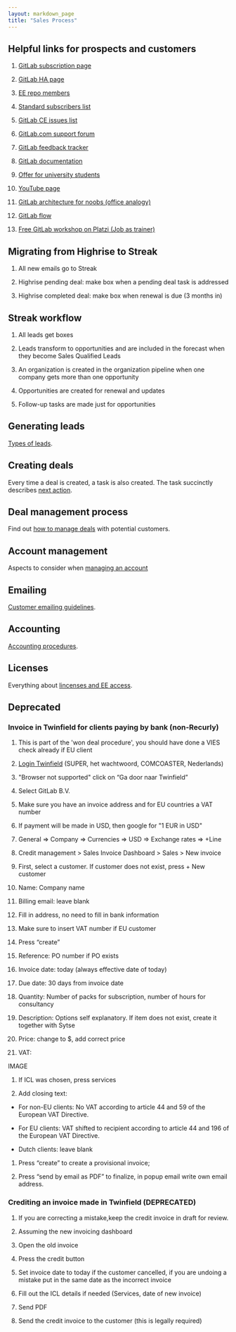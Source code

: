 ```yaml
---
layout: markdown_page
title: "Sales Process"
---
```

## Helpful links for prospects and customers

1. [GitLab subscription page](https://about.gitlab.com/subscription/)

1. [GitLab HA page](https://about.gitlab.com/high-availability/)

1. [EE repo members](https://gitlab.com/subscribers/gitlab-ee/team)

1. [Standard subscribers list](https://gitlab.com/groups/standard/members)

1. [GitLab CE issues list](https://gitlab.com/gitlab-org/gitlab-ce/issues)

1. [GitLab.com support forum](https://gitlab.com/gitlab-com/support-forum/issues)

1. [GitLab feedback tracker](http://feedback.gitlab.com/forums/176466-general)

1. [GitLab documentation](http://doc.gitlab.com/)

1. [Offer for university students](https://about.gitlab.com/2014/05/19/students-now-free/)

1. [YouTube page](https://www.youtube.com/channel/UCnMGQ8QHMAnVIsI3xJrihhg)

1. [GitLab architecture for noobs (office analogy)](https://dev.gitlab.org/gitlab/gitlabhq/blob/master/doc/development/architecture.md)

1. [GitLab flow](https://about.gitlab.com/2014/09/29/gitlab-flow/)

1. [Free GitLab workshop on Platzi (Job as trainer)](https://courses.platzi.com/courses/git-gitlab/)

## Migrating from Highrise to Streak

1. All new emails go to Streak

1. Highrise pending deal: make box when a pending deal task is addressed

1. Highrise completed deal: make box when renewal is due (3 months in)

## Streak workflow

1. All leads get boxes

1. Leads transform to opportunities and are included in the forecast when they become Sales Qualified Leads

1. An organization is created in the organization pipeline when one company gets more than one opportunity

1. Opportunities are created for renewal and updates

1. Follow-up tasks are made just for opportunities

## Generating leads

[Types of leads](generating_leads.md).

## Creating deals

Every time a deal is created, a task is also created. The task succinctly describes [next action](creating_deals.md).

## Deal management process

Find out [how to manage deals](deal_management_process.md) with potential customers.

## Account management

Aspects to consider when [managing an account](account_management.md)

## Emailing

[Customer emailing guidelines](emailing.md).

## Accounting

[Accounting procedures](accounting.md).

## Licenses

Everything about [lincenses and EE access](licenses.md).

## Deprecated

### Invoice in Twinfield for clients paying by bank (non-Recurly)

1. This is part of the 'won deal procedure', you should have done a VIES check already if EU client

1. [Login Twinfield](https://login.twinfield.com/) (SUPER, het wachtwoord, COMCOASTER, Nederlands)

1. "Browser not supported" click on “Ga door naar Twinfield”

1. Select GitLab B.V.

1. Make sure you have an invoice address and for EU countries a VAT number

1. If payment will be made in USD, then google for "1 EUR in USD"

1. General => Company => Currencies => USD => Exchange rates => +Line

1. Credit management > Sales Invoice Dashboard > Sales > New invoice

1. First, select a customer. If customer does not exist, press + New customer

1. Name: Company name

1. Billing email: leave blank

1. Fill in address, no need to fill in bank information

1. Make sure to insert VAT number if EU customer

1. Press “create”

1. Reference: PO number if PO exists

1. Invoice date: today (always effective date of today)

1. Due date: 30 days from invoice date

1. Quantity: Number of packs for subscription, number of hours for consultancy

1. Description: Options self explanatory. If item does not exist, create it together with Sytse

1. Price: change to $, add correct price

1. VAT:

IMAGE

1. If ICL was chosen, press services

1. Add closing text: 

* For non-EU clients: No VAT according to article 44 and 59 of the European VAT Directive.

* For EU clients: VAT shifted to recipient according to article 44 and 196 of the European VAT Directive.

* Dutch clients: leave blank

1. Press “create” to create a provisional invoice;

1. Press “send by email as PDF” to finalize, in popup email write own email address.

### Crediting an invoice made in Twinfield (DEPRECATED)

1. If you are correcting a mistake,keep the credit invoice in draft for review.

1. Assuming the new invoicing dashboard

1. Open the old invoice

1. Press the credit button

1. Set invoice date to today if the customer cancelled, if you are undoing a mistake put in the same date as the incorrect invoice

1. Fill out the ICL details if needed (Services, date of new invoice)

1. Send PDF

1. Send the credit invoice to the customer (this is legally required)